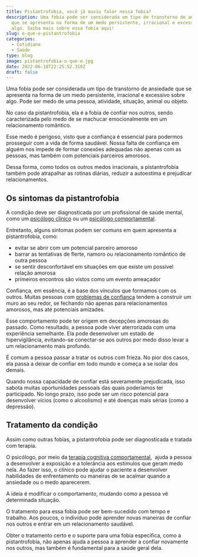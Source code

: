```yaml
---
title: Pistantrofobia, você já ouviu falar nessa fobia?
description: Uma fobia pode ser considerada um tipo de transtorno de ansiedade
  que se apresenta na forma de um medo persistente, irracional e excessivo sobre
  algo. Saiba mais sobre essa fobia aqui!
slug: o-que-e-pistantrofobia
categories:
  - Cotidiano
  - Saúde
type: blog
image: pistantrofobia-o-que-e.jpg
date: 2022-06-18T22:25:52.310Z
draft: false
---
```




Uma fobia pode ser considerada um tipo de transtorno de ansiedade que se apresenta na forma de um medo persistente, irracional e excessivo sobre algo. Pode ser medo de uma pessoa, atividade, situação, animal ou objeto.

No caso da pistantrofobia, ela é a fobia de confiar nos outros, sendo caracterizada pelo medo de se machucar emocionalmente em um relacionamento romântico.

Esse medo é perigoso, visto que a confiança é essencial para podermos prosseguir com a vida de forma saudável. Nossa falta de confiança em alguém nos impede de formar conexões adequadas não apenas com as pessoas, mas também com potenciais parceiros amorosos.

Dessa forma, como todos os outros medos irracionais, a pistantrofobia também pode atrapalhar as rotinas diárias, reduzir a autoestima e prejudicar relacionamentos.

## <h2>Os sintomas da pistantrofobia</h2>

A condição deve ser diagnosticada por um profissional de saúde mental, como um [psicólogo clínico](https://yuribusin.com.br/pra-que-serve-um-psicologo-clinico/) ou um [psicólogo comportamental](https://yuribusin.com.br/).

Entretanto, alguns sintomas podem ser comuns em quem apresenta a pistantrofobia, como:

- evitar se abrir com um potencial parceiro amoroso
- barrar as tentativas de flerte, namoro ou relacionamento romântico de outra pessoa
- se sentir desconfortável em situações em que existe um possível relação amorosa
- primeiros encontros são vistos como um evento ameaçador

Confiança, em essência, é a base dos vínculos que formamos com os outros. Muitas pessoas com [problemas de confiança](https://yuribusin.com.br/como-ser-mais-confiante/) tendem a construir um muro ao seu redor, se fechando não apenas para relacionamentos amorosos, mas até potenciais amizades.

Esse comportamento pode ter origem em decepções amorosas do passado. Como resultado, a pessoa pode viver aterrorizada com uma experiência semelhante. Ela pode desenvolver um estado de hipervigilância, evitando-se conectar-se aos outros por medo disso levar a um relacionamento mais profundo.

É comum a pessoa passar a tratar os outros com frieza. No pior dos casos, ela passa a deixar de confiar em todo mundo e começa a se isolar dos demais.

Quando nossa capacidade de confiar está severamente prejudicada, isso sabota muitas oportunidades pessoais das quais poderíamos ter participado. No longo prazo, isso pode ser um risco potencial para desenvolver vícios (como o alcoolismo) e até doenças mais sérias (como a depressão).

## <h2>Tratamento da condição</h2>

Assim como outras fobias, a pistantrofobia pode ser diagnosticada e tratada com terapia.

O psicólogo, por meio da [terapia cognitiva comportamental](https://yuribusin.com.br/quais-os-beneficios-da-terapia-cognitiva-comportamental/),  ajuda a pessoa a desenvolver a exposição e a tolerância aos estímulos que geram medo nela. Ao fazer isso, o clínico pode ajudar o paciente a desenvolver habilidades de enfrentamento ou maneiras de se acalmar quando a ansiedade ou o medo aparecerem.

A ideia é modificar o comportamento, mudando como a pessoa vê determinada situação.

O tratamento para essa fobia pode ser bem-sucedido com tempo e trabalho. Aos poucos, o indivíduo pode aprender novas maneiras de confiar nos outros e entrar em um relacionamento saudável.

Obter o tratamento certo e o suporte para uma fobia específica, como a pistantrofobia, não apenas ajuda a pessoa a aprender a confiar novamente nos outros, mas também é fundamental para a saúde geral dela.


